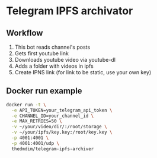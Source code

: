 # Telegram IPFS archivator

## Workflow

1. This bot reads channel's posts
2. Gets first youtube link
3. Downloads youtube video via youtube-dl
4. Adds a folder with videos in ipfs
5. Create IPNS link (for link to be static, use your own key)

## Docker run example
```bash
docker run -t \
  -e API_TOKEN=your_telegram_api_token \
  -e CHANNEL_ID=your_channel_id \
  -e MAX_RETRIES=50 \
  -v ~/your/video/dir/:/root/storage \
  -v ~/your/ipfs/key.key:/root/key.key \
  -p 4001:4001 \
  -p 4001:4001/udp \
  thedmdim/telegram-ipfs-archiver
```